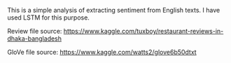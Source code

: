 This is a simple analysis of extracting sentiment from English texts. I have used LSTM for this purpose.

Review file source: https://www.kaggle.com/tuxboy/restaurant-reviews-in-dhaka-bangladesh

GloVe file source: https://www.kaggle.com/watts2/glove6b50dtxt
